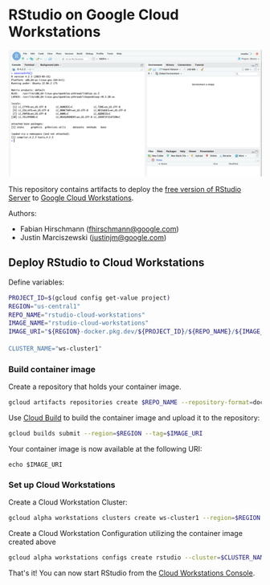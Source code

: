 # RStudio on Google Cloud Workstations

![](screenshots/rstudio.png)

This repository contains artifacts to deploy the [free version of RStudio Server](https://posit.co/download/rstudio-server/) to [Google Cloud Workstations](https://cloud.google.com/workstations).

Authors:
- Fabian Hirschmann (<fhirschmann@google.com>)
- Justin Marciszewski (<justinjm@google.com>)

## Deploy RStudio to Cloud Workstations

Define variables:

```bash
PROJECT_ID=$(gcloud config get-value project)
REGION="us-central1"
REPO_NAME="rstudio-cloud-workstations"
IMAGE_NAME="rstudio-cloud-workstations"
IMAGE_URI="${REGION}-docker.pkg.dev/${PROJECT_ID}/${REPO_NAME}/${IMAGE_NAME}:latest

CLUSTER_NAME="ws-cluster1"
```

### Build container image
Create a repository that holds your container image.

```bash
gcloud artifacts repositories create $REPO_NAME --repository-format=docker --location=$REGION
```

Use [Cloud Build](https://cloud.google.com/build) to build the container image and upload it to the repository:

```bash
gcloud builds submit --region=$REGION --tag=$IMAGE_URI
```

Your container image is now available at the following URI:
```
echo $IMAGE_URI
```

### Set up Cloud Workstations

Create a Cloud Workstation Cluster:

```bash
gcloud alpha workstations clusters create ws-cluster1 --region=$REGION
```

Create a Cloud Workstation Configuration utilizing the container image created above

```bash
gcloud alpha workstations configs create rstudio --cluster=$CLUSTER_NAME --region=$REGION --container-custom-image=$IMAGE_URI
```

That's it! You can now start RStudio from the [Cloud Workstations Console](https://console.cloud.google.com/workstations).
